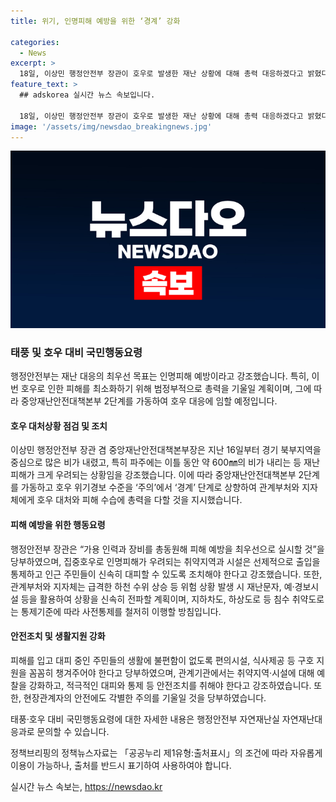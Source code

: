 ```yaml
---
title: 위기, 인명피해 예방을 위한 ‘경계’ 강화

categories:
  - News
excerpt: >
  18일, 이상민 행정안전부 장관이 호우로 발생한 재난 상황에 대해 총력 대응하겠다고 밝혔다. 특히 경기 북부지역과 파주 등 호우 피해 우려 지역에 중앙재난안전대책본부가 2단계 가동됐다. 장관은 관계부처와 지자체에게 피해 예방과 인명구조를 최우선으로 실시할 것을 지시했고, 취약지역 및 시설은 선제적으로 대피 조치를 취하고 관련자들의 안전에도 각별히 신경 써야 한다고 강조했다.
feature_text: >
  ## adskorea 실시간 뉴스 속보입니다.

  18일, 이상민 행정안전부 장관이 호우로 발생한 재난 상황에 대해 총력 대응하겠다고 밝혔다. 특히 경기 북부지역과 파주 등 호우 피해 우려 지역에 중앙재난안전대책본부가 2단계 가동됐다. 장관은 관계부처와 지자체에게 피해 예방과 인명구조를 최우선으로 실시할 것을 지시했고, 취약지역 및 시설은 선제적으로 대피 조치를 취하고 관련자들의 안전에도 각별히 신경 써야 한다고 강조했다.
image: '/assets/img/newsdao_breakingnews.jpg'
---
```


<p><img src="/assets/img/newsdao_breakingnews.jpg" alt="adskorea 속보" /></p>

<h3>태풍 및 호우 대비 국민행동요령</h3>

<p>행정안전부는 재난 대응의 최우선 목표는 인명피해 예방이라고 강조했습니다. 특히, 이번 호우로 인한 피해를 최소화하기 위해 범정부적으로 총력을 기울일 계획이며, 그에 따라 중앙재난안전대책본부 2단계를 가동하여 호우 대응에 임할 예정입니다.</p>

<h4>호우 대처상황 점검 및 조치</h4>

<p>이상민 행정안전부 장관 겸 중앙재난안전대책본부장은 지난 16일부터 경기 북부지역을 중심으로 많은 비가 내렸고, 특히 파주에는 이틀 동안 약 600㎜의 비가 내리는 등 재난피해가 크게 우려되는 상황임을 강조했습니다. 이에 따라 중앙재난안전대책본부 2단계를 가동하고 호우 위기경보 수준을 ‘주의’에서 ‘경계’ 단계로 상향하여 관계부처와 지자체에게 호우 대처와 피해 수습에 총력을 다할 것을 지시했습니다.</p>

<h4>피해 예방을 위한 행동요령</h4>

<p>행정안전부 장관은 “가용 인력과 장비를 총동원해 피해 예방을 최우선으로 실시할 것”을 당부하였으며, 집중호우로 인명피해가 우려되는 취약지역과 시설은 선제적으로 출입을 통제하고 인근 주민들이 신속히 대피할 수 있도록 조치해야 한다고 강조했습니다. 또한, 관계부처와 지자체는 급격한 하천 수위 상승 등 위험 상황 발생 시 재난문자, 예·경보시설 등을 활용하여 상황을 신속히 전파할 계획이며, 지하차도, 하상도로 등 침수 취약도로는 통제기준에 따라 사전통제를 철저히 이행할 방침입니다.</p>

<h4>안전조치 및 생활지원 강화</h4>

<p>피해를 입고 대피 중인 주민들의 생활에 불편함이 없도록 편의시설, 식사제공 등 구호 지원을 꼼꼼히 챙겨주어야 한다고 당부하였으며, 관계기관에서는 취약지역·시설에 대해 예찰을 강화하고, 적극적인 대피와 통제 등 안전조치를 취해야 한다고 강조하였습니다. 또한, 현장관계자의 안전에도 각별한 주의를 기울일 것을 당부하였습니다.</p>

<p>태풍·호우 대비 국민행동요령에 대한 자세한 내용은 행정안전부 자연재난실 자연재난대응과로 문의할 수 있습니다.</p>

<p>정책브리핑의 정책뉴스자료는 「공공누리 제1유형:출처표시」의 조건에 따라 자유롭게 이용이 가능하나, 출처를 반드시 표기하여 사용하여야 합니다.</p>
실시간 뉴스 속보는, <a href="https://newsdao.kr" rel="dofollow">https://newsdao.kr</a>


